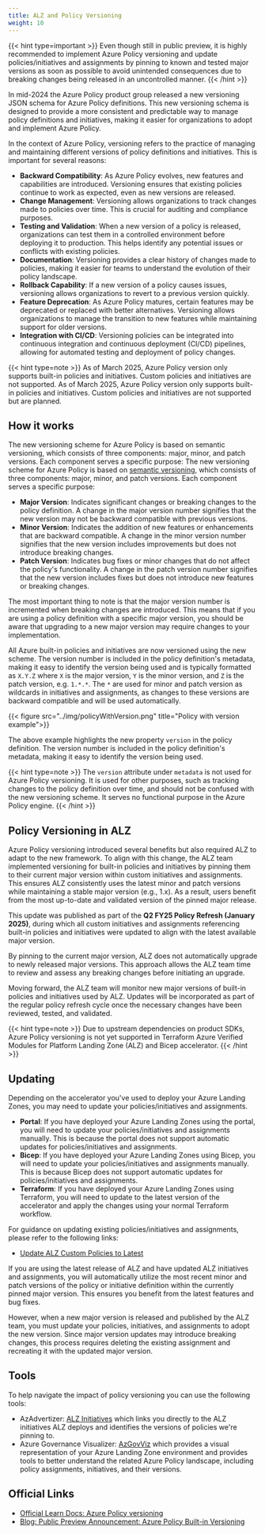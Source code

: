 ```yaml
---
title: ALZ and Policy Versioning
weight: 10
---
```


{{< hint type=important >}}
Even though still in public preview, it is highly recommended to implement Azure Policy versioning and update policies/initiatives and assignments by pinning to known and tested major versions as soon as possible to avoid unintended consequences due to breaking changes being released in an uncontrolled manner.
{{< /hint >}}

In mid-2024 the Azure Policy product group released a new versioning JSON schema for Azure Policy definitions. This new versioning schema is designed to provide a more consistent and predictable way to manage policy definitions and initiatives, making it easier for organizations to adopt and implement Azure Policy.

In the context of Azure Policy, versioning refers to the practice of managing and maintaining different versions of policy definitions and initiatives. This is important for several reasons:

- **Backward Compatibility**: As Azure Policy evolves, new features and capabilities are introduced. Versioning ensures that existing policies continue to work as expected, even as new versions are released.
- **Change Management**: Versioning allows organizations to track changes made to policies over time. This is crucial for auditing and compliance purposes.
- **Testing and Validation**: When a new version of a policy is released, organizations can test them in a controlled environment before deploying it to production. This helps identify any potential issues or conflicts with existing policies.
- **Documentation**: Versioning provides a clear history of changes made to policies, making it easier for teams to understand the evolution of their policy landscape.
- **Rollback Capability**: If a new version of a policy causes issues, versioning allows organizations to revert to a previous version quickly.
- **Feature Deprecation**: As Azure Policy matures, certain features may be deprecated or replaced with better alternatives. Versioning allows organizations to manage the transition to new features while maintaining support for older versions.
- **Integration with CI/CD**: Versioning policies can be integrated into continuous integration and continuous deployment (CI/CD) pipelines, allowing for automated testing and deployment of policy changes.

{{< hint type=note >}}
As of March 2025, Azure Policy version only supports built-in policies and initiatives. Custom policies and initiatives are not supported.
As of March 2025, Azure Policy version only supports built-in policies and initiatives. Custom policies and initiatives are not supported but are planned.

## How it works

The new versioning scheme for Azure Policy is based on semantic versioning, which consists of three components: major, minor, and patch versions. Each component serves a specific purpose:
The new versioning scheme for Azure Policy is based on [semantic versioning](https://semver.org/), which consists of three components: major, minor, and patch versions. Each component serves a specific purpose:

- **Major Version**: Indicates significant changes or breaking changes to the policy definition. A change in the major version number signifies that the new version may not be backward compatible with previous versions.
- **Minor Version**: Indicates the addition of new features or enhancements that are backward compatible. A change in the minor version number signifies that the new version includes improvements but does not introduce breaking changes.
- **Patch Version**: Indicates bug fixes or minor changes that do not affect the policy's functionality. A change in the patch version number signifies that the new version includes fixes but does not introduce new features or breaking changes.

The most important thing to note is that the major version number is incremented when breaking changes are introduced. This means that if you are using a policy definition with a specific major version, you should be aware that upgrading to a new major version may require changes to your implementation.

All Azure built-in policies and initiatives are now versioned using the new scheme. The version number is included in the policy definition's metadata, making it easy to identify the version being used and is typically formatted as `X.Y.Z` where `X` is the major version, `Y` is the minor version, and `Z` is the patch version, e.g. `1.*.*`. The `*` are used for minor and patch version as wildcards in initiatives and assignments, as changes to these versions are backward compatible and will be used automatically.

{{< figure src="../img/policyWithVersion.png" title="Policy with version example">}}

The above example highlights the new property `version` in the policy definition. The version number is included in the policy definition's metadata, making it easy to identify the version being used.

{{< hint type=note >}}
The `version` attribute under `metadata` is not used for Azure Policy versioning. It is used for other purposes, such as tracking changes to the policy definition over time, and should not be confused with the new versioning scheme. It serves no functional purpose in the Azure Policy engine.
{{< /hint >}}

## Policy Versioning in ALZ

Azure Policy versioning introduced several benefits but also required ALZ to adapt to the new framework. To align with this change, the ALZ team implemented versioning for built-in policies and initiatives by pinning them to their current major version within custom initiatives and assignments. This ensures ALZ consistently uses the latest minor and patch versions while maintaining a stable major version (e.g., 1.x). As a result, users benefit from the most up-to-date and validated version of the pinned major release.

This update was published as part of the **Q2 FY25 Policy Refresh (January 2025)**, during which all custom initiatives and assignments referencing built-in policies and initiatives were updated to align with the latest available major version.

By pinning to the current major version, ALZ does not automatically upgrade to newly released major versions. This approach allows the ALZ team time to review and assess any breaking changes before initiating an upgrade.

Moving forward, the ALZ team will monitor new major versions of built-in policies and initiatives used by ALZ. Updates will be incorporated as part of the regular policy refresh cycle once the necessary changes have been reviewed, tested, and validated.

{{< hint type=note >}}
Due to upstream dependencies on product SDKs, Azure Policy versioning is not yet supported in Terraform Azure Verified Modules for Platform Landing Zone (ALZ) and Bicep accelerator.
{{< /hint >}}

## Updating

Depending on the accelerator you've used to deploy your Azure Landing Zones, you may need to update your policies/initiatives and assignments.

- **Portal**: If you have deployed your Azure Landing Zones using the portal, you will need to update your policies/initiatives and assignments manually. This is because the portal does not support automatic updates for policies/initiatives and assignments.
- **Bicep**: If you have deployed your Azure Landing Zones using Bicep, you will need to update your policies/initiatives and assignments manually. This is because Bicep does not support automatic updates for policies/initiatives and assignments.
- **Terraform**: If you have deployed your Azure Landing Zones using Terraform, you will need to update to the latest version of the accelerator and apply the changes using your normal Terraform workflow.

For guidance on updating existing policies/initiatives and assignments, please refer to the following links:

- [Update ALZ Custom Policies to Latest](https://github.com/Azure/Enterprise-Scale/wiki/Update-ALZ-Custom-Policies-to-Latest)

If you are using the latest release of ALZ and have updated ALZ initiatives and assignments, you will automatically utilize the most recent minor and patch versions of the policy or initiative definition within the currently pinned major version. This ensures you benefit from the latest features and bug fixes.

However, when a new major version is released and published by the ALZ team, you must update your policies, initiatives, and assignments to adopt the new version. Since major version updates may introduce breaking changes, this process requires deleting the existing assignment and recreating it with the updated major version.

## Tools

To help navigate the impact of policy versioning you can use the following tools:

- AzAdvertizer: [ALZ Initiatives](https://www.azadvertizer.net/azpolicyinitiativesadvertizer_all.html#%7B%22col_12%22%3A%7B%22flt%22%3A%22ALZ%22%7D%7D) which links you directly to the ALZ initiatives ALZ deploys and identifies the versions of policies we're pinning to.
- Azure Governance Visualizer: [AzGovViz](https://github.com/Azure/Azure-Governance-Visualizer-Accelerator) which provides a visual representation of your Azure Landing Zone environment and provides tools to better understand the related Azure Policy landscape, including policy assignments, initiatives, and their versions.

## Official Links

- [Official Learn Docs: Azure Policy versioning](https://learn.microsoft.com/en-us/azure/governance/policy/concepts/definition-structure-basics#version-preview)
- [Blog: Public Preview Announcement: Azure Policy Built-in Versioning](https://techcommunity.microsoft.com/blog/azuregovernanceandmanagementblog/public-preview-announcement-azure-policy-built-in-versioning/4186105)